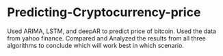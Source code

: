 # Predicting-Cryptocurrency-price
Used ARIMA, LSTM, and deepAR to predict price of bitcoin. Used the data from yahoo finance. Compared and Analyzed the results from all three algorithms to conclude which will work best in which scenario. 
